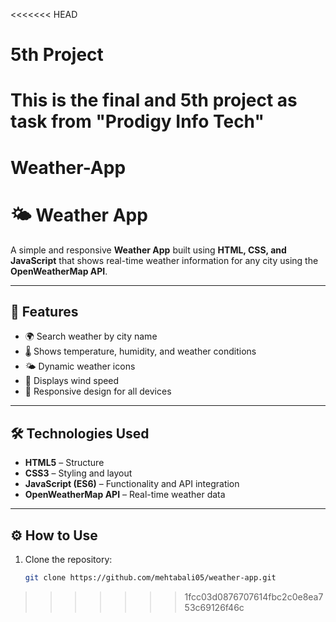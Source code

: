 <<<<<<< HEAD
# 5th Project 

This is the final and 5th project as task from "Prodigy Info Tech"
=======
# Weather-App
# 🌤️ Weather App

A simple and responsive **Weather App** built using **HTML, CSS, and JavaScript** that shows real-time weather information for any city using the **OpenWeatherMap API**.

---

## 🚀 Features

- 🌍 Search weather by city name  
- 🌡️ Shows temperature, humidity, and weather conditions  
- 🌤️ Dynamic weather icons  
- 💨 Displays wind speed  
- 📱 Responsive design for all devices  

---

## 🛠️ Technologies Used

- **HTML5** – Structure  
- **CSS3** – Styling and layout  
- **JavaScript (ES6)** – Functionality and API integration  
- **OpenWeatherMap API** – Real-time weather data  

---

## ⚙️ How to Use

1. Clone the repository:
   ```bash
   git clone https://github.com/mehtabali05/weather-app.git
>>>>>>> 1fcc03d0876707614fbc2c0e8ea753c69126f46c
